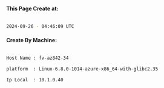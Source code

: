 
   
#### This Page Create at:

```bash

2024-09-26 - 04:46:09 UTC

```

#### Create By Machine:

```bash

Host Name : fv-az842-34

platform  : Linux-6.8.0-1014-azure-x86_64-with-glibc2.35

Ip Local  : 10.1.0.40

```

